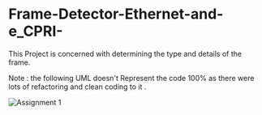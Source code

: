 # Frame-Detector-Ethernet-and-e_CPRI-
This Project is concerned with determining the type and details of the frame. <br />

Note : the following UML doesn't Represent the code 100% as there were lots of refactoring and clean coding to it . <br /> 

![Assignment 1](https://user-images.githubusercontent.com/93644109/218000920-e872aff0-fc5b-4a61-a9bd-56778c0bed67.jpg)
